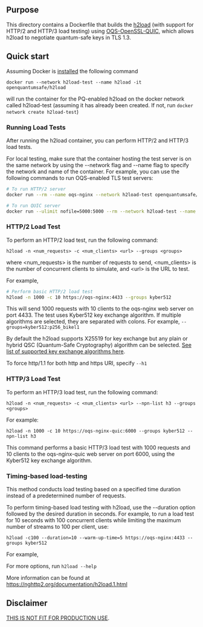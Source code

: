 ## Purpose 
This directory contains a Dockerfile that builds the [h2load](https://nghttp2.org/documentation/h2load-howto.html) (with support for HTTP/2 and HTTP/3 load testing) using [OQS-OpenSSL-QUIC](../quic/), which allows h2load to negotiate quantum-safe keys in TLS 1.3.

## Quick start
Assuming Docker is [installed](https://docs.docker.com/install) the following command

```
docker run --network h2load-test --name h2load -it openquantumsafe/h2load
```
will run the container for the PQ-enabled h2load on the docker network called h2load-test (assuming it has already been created. If not, run `docker network create h2load-test`)

### Running Load Tests
After running the h2load container, you can perform HTTP/2 and HTTP/3 load tests. 

For local testing, make sure that the container hosting the test server is on the same network by using the --network flag and --name flag to specify the network and name of the container. For example, you can use the following commands to run OQS-enabled TLS test servers:

```bash
# To run HTTP/2 server
docker run --rm --name oqs-nginx --network h2load-test openquantumsafe/nginx

# To run QUIC server
docker run --ulimit nofile=5000:5000 --rm --network h2load-test --name oqs-nginx-quic -it openquantumsafe/nginx-quic
```


### HTTP/2 Load Test
To perform an HTTP/2 load test, run the following command:
```
h2load -n <num_requests> -c <num_clients> <url> --groups <groups>
```
where <num_requests> is the number of requests to send, <num_clients> is the number of concurrent clients to simulate, and \<url> is the URL to test. 

For example, 
```bash
# Perform basic HTTP/2 load test
h2load -n 1000 -c 10 https://oqs-nginx:4433 --groups kyber512
```

This will send 1000 requests with 10 clients to the oqs-nginx web server on port 4433. The test uses Kyber512 key exchange algorithm. 
If multiple algorithms are selected, they are separated with colons. 
For example, `--groups=kyber512:p256_bikel1`



By default the h2load supports X25519 for key exchange but any plain or hybrid QSC (Quantum-Safe Cryptography) algorithm can be selected. [See list of supported key exchange algorithms here](https://github.com/open-quantum-safe/openssl/tree/OQS-OpenSSL_1_1_1-stable#key-exchange).

To force http/1.1 for both http and https URI, specify `--h1`

### HTTP/3 Load Test

To perform an HTTP/3 load test, run the following command:

```
h2load -n <num_requests> -c <num_clients> <url> --npn-list h3 --groups <groups>
```

For example:
```
h2load -n 1000 -c 10 https://oqs-nginx-quic:6000 --groups kyber512 --npn-list h3
```
This command performs a basic HTTP/3 load test with 1000 requests and 10 clients to the oqs-nginx-quic web server on port 6000, using the Kyber512 key exchange algorithm.


### Timing-based load-testing
This method conducts load testing based on a specified time duration instead of a predetermined number of requests.

To perform timing-based load testing with h2load, use the --duration option followed by the desired duration in seconds. For example, to run a load test for 10 seconds with 100 concurrent clients while limiting the maximum number of streams to 100 per client, use:

```
h2load -c100 --duration=10 --warm-up-time=5 https://oqs-nginx:4433 --groups kyber512
```
For example, 


For more options, run `h2load --help`


More information can be found at https://nghttp2.org/documentation/h2load.1.html

## Disclaimer

[THIS IS NOT FIT FOR PRODUCTION USE](https://github.com/open-quantum-safe/openssl#limitations-and-security).

